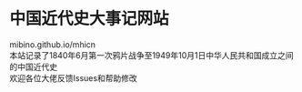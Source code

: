 # 中国近代史大事记网站
mibino.github.io/mhicn<br>
本站记录了1840年6月第一次鸦片战争至1949年10月1日中华人民共和国成立之间的中国近代史<br>
欢迎各位大佬反馈Issues和帮助修改
